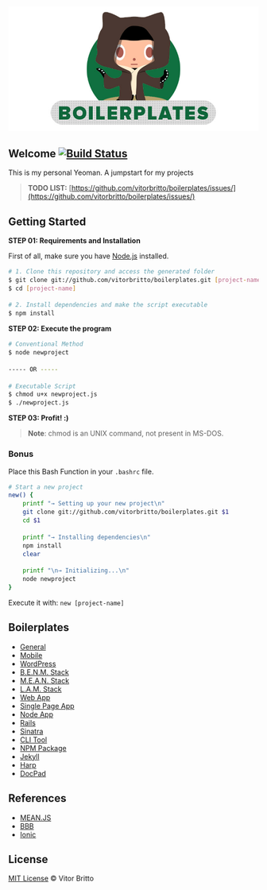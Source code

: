 ![Boilerplates Logo](logo-bp.jpg "Boilerplates")

## Welcome [![Build Status](https://travis-ci.org/vitorbritto/boilerplates.svg)](https://travis-ci.org/vitorbritto/boilerplates)

This is my personal Yeoman. A jumpstart for my projects

> **TODO LIST:** [https://github.com/vitorbritto/boilerplates/issues/](https://github.com/vitorbritto/boilerplates/issues/)


## Getting Started

**STEP 01: Requirements and Installation**

First of all, make sure you have [Node.js](http://nodejs.org/) installed.

```bash
# 1. Clone this repository and access the generated folder
$ git clone git://github.com/vitorbritto/boilerplates.git [project-name]
$ cd [project-name]

# 2. Install dependencies and make the script executable
$ npm install
```

**STEP 02: Execute the program**

```bash
# Conventional Method
$ node newproject

----- OR -----

# Executable Script
$ chmod u+x newproject.js
$ ./newproject.js
```

**STEP 03: Profit! :)**

> **Note**: chmod is an UNIX command, not present in MS-DOS.

### Bonus

Place this Bash Function in your `.bashrc` file.

```bash
# Start a new project
new() {
    printf "→ Setting up your new project\n"
    git clone git://github.com/vitorbritto/boilerplates.git $1
    cd $1

    printf "→ Installing dependencies\n"
    npm install
    clear

    printf "\n→ Initializing...\n"
    node newproject
}
```

Execute it with: `new [project-name]`


## Boilerplates

- [General](lib/templates/general/)
- [Mobile](lib/templates/mobile/)
- [WordPress](lib/templates/wordpress/)
- [B.E.N.M. Stack](lib/templates/benmstack/)
- [M.E.A.N. Stack](lib/templates/meanstack/)
- [L.A.M. Stack](lib/templates/lamstack/)
- [Web App](lib/templates/webapp/)
- [Single Page App](lib/templates/spa/)
- [Node App](lib/templates/nodeapp/)
- [Rails](lib/templates/rails/)
- [Sinatra](lib/templates/sinatra/)
- [CLI Tool](lib/templates/clitool/)
- [NPM Package](lib/templates/npmpkg/)
- [Jekyll](lib/templates/jekyll/)
- [Harp](lib/templates/harp/)
- [DocPad](lib/templates/docpad/)


## References

- [MEAN.JS](https://github.com/meanjs/mean)
- [BBB](https://github.com/backbone-boilerplate/backbone-boilerplate)
- [Ionic](http://ionicframework.com/)


## License

[MIT License](http://vitorbritto.mit-license.org/) © Vitor Britto
